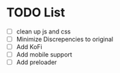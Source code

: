 # TODO List

- [ ] clean up js and css
- [ ] Minimize Discrepencies to original
- [ ] Add KoFi
- [ ] Add mobile support
- [ ] Add preloader